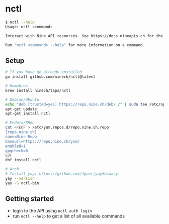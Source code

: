 # nctl

```bash
$ nctl --help
Usage: nctl <command>

Interact with Nine API resources. See https://docs.nineapis.ch for the full API docs.

Run "nctl <command> --help" for more information on a command.
```

## Setup

```bash
# If you have go already installed
go install github.com/ninech/nctl@latest

# Homebrew
brew install ninech/taps/nctl

# Debian/Ubuntu
echo "deb [trusted=yes] https://repo.nine.ch/deb/ /" | sudo tee /etc/apt/sources.list.d/repo.nine.ch.list
apt-get update
apt-get install nctl

# Fedora/RHEL
cat <<EOF > /etc/yum.repos.d/repo.nine.ch.repo
[repo.nine.ch]
name=Nine Repo
baseurl=https://repo.nine.ch/yum/
enabled=1
gpgcheck=0
EOF
dnf install nctl

# Arch
# Install yay: https://github.com/Jguer/yay#binary
yay --version
yay -S nctl-bin
```

## Getting started

* login to the API using `nctl auth login`
* run `nctl --help` to get a list of all available commands
